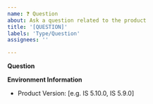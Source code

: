 ```yaml
---
name: ❓ Question
about: Ask a question related to the product
title: '[QUESTION]'
labels: 'Type/Question'
assignees: ''

---
```


**Question**
<!-- A clear and concise description of the question. Ex. How can I [...] -->

**Environment Information** 
 - Product Version: [e.g. IS 5.10.0, IS 5.9.0]
